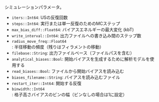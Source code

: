 シミュレーションパラメータ。

  * `iters::Int64`: USの反復回数
  * `steps::Int64`: 実行または単一反復のためのMCステップ
  * `max_bias_diff::Float64`: バイアスエネルギーの最大変化 (kbT)
  * `write_interval::Int64`: 出力ファイルへの書き込み間のステップ数
  * `radius_move_freq::Float64`: 半径移動の頻度（残りはフィラメントの移動）
  * `filebase::String`: 出力ファイルベース（ファイルパスを含む）
  * `analytical_biases::Bool`: 開始バイアスを生成するために解析モデルを使用する
  * `read_biases::Bool`: ファイルから開始バイアスを読み込む
  * `biases_filename::String`: バイアスを読み込むファイル
  * `restart_iter::Int64`: 開始する反復
  * `binwidth::Int64`: 格子高さバイアスのビンの幅（ビンなしの場合は1に設定）
